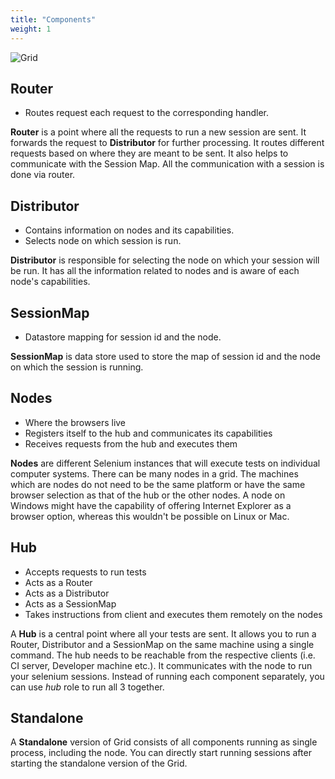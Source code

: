 ```yaml
---
title: "Components"
weight: 1
---
```


![Grid](/images/grid4.png)

## Router
* Routes request each request to the corresponding handler.

__Router__ is a point where all the requests to run a new session are sent.
It forwards the request to __Distributor__ for further processing. It routes different
requests based on where they are meant to be sent. It also helps to communicate with the
Session Map. All the communication with a session is done via router.

## Distributor
* Contains information on nodes and its capabilities.
* Selects node on which session is run.

__Distributor__ is responsible for selecting the node on which your session will be run.
It has all the information related to nodes and is aware of each node's capabilities.

## SessionMap
* Datastore mapping for session id and the node.

__SessionMap__ is data store used to store the map of session id and the node on which the session is running.

## Nodes

* Where the browsers live
* Registers itself to the hub and communicates its capabilities
* Receives requests from the hub and executes them

__Nodes__ are different Selenium instances
that will execute tests on individual computer systems.
There can be many nodes in a grid.
The machines which are nodes do not need to be the same platform
or have the same browser selection as that of the hub or the other nodes.
A node on Windows might have the capability of
offering Internet Explorer as a browser option,
whereas this wouldn't be possible on Linux or Mac.

## Hub
* Accepts requests to run tests
* Acts as a Router
* Acts as a Distributor
* Acts as a SessionMap
* Takes instructions from client and executes them remotely on the nodes

A __Hub__ is a central point where all your tests are sent.
It allows you to run a Router, Distributor and a SessionMap on the same machine using a single command. 
The hub needs to be reachable from the respective clients (i.e. CI server, Developer machine etc.). 
It communicates with the node to run your selenium sessions. Instead of running each component separately, 
you can use _hub_ role to run all 3 together.

## Standalone

A __Standalone__ version of Grid consists of all components running as single process, including the node.
You can directly start running sessions after starting the standalone version of the Grid.
